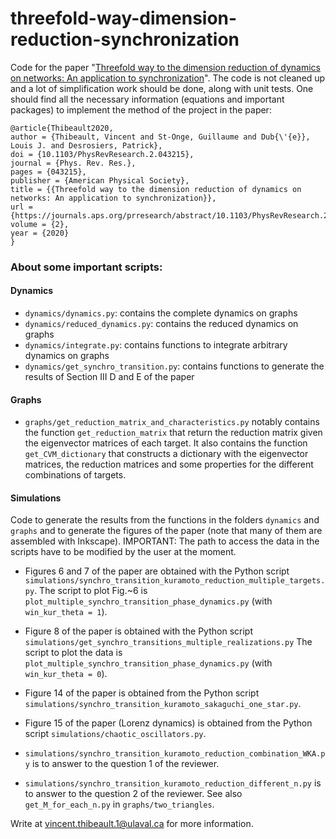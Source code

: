 # threefold-way-dimension-reduction-synchronization
Code for the paper "[Threefold way to the dimension reduction of dynamics on networks: An application to synchronization](https://journals.aps.org/prresearch/abstract/10.1103/PhysRevResearch.2.043215)". The code is not cleaned up and a lot of simplification work should be done, along with unit tests. One should find all the necessary information (equations and important packages) to implement the method of the project in the paper:

```
@article{Thibeault2020,
author = {Thibeault, Vincent and St-Onge, Guillaume and Dub{\'{e}}, Louis J. and Desrosiers, Patrick},
doi = {10.1103/PhysRevResearch.2.043215},
journal = {Phys. Rev. Res.},
pages = {043215},
publisher = {American Physical Society},
title = {{Threefold way to the dimension reduction of dynamics on networks: An application to synchronization}},
url = {https://journals.aps.org/prresearch/abstract/10.1103/PhysRevResearch.2.043215},
volume = {2},
year = {2020}
}
```

### About some important scripts: 

#### Dynamics

- `dynamics/dynamics.py`: contains the complete dynamics on graphs
- `dynamics/reduced_dynamics.py`: contains the reduced dynamics on graphs
- `dynamics/integrate.py`: contains functions to integrate arbitrary dynamics on graphs
- `dynamics/get_synchro_transition.py`: contains functions to generate the results of Section III D and E of the paper

#### Graphs

- `graphs/get_reduction_matrix_and_characteristics.py` notably contains the function `get_reduction_matrix` that return the reduction matrix given the eigenvector matrices of each target. It also contains the function `get_CVM_dictionary` that constructs a dictionary with the eigenvector matrices, the reduction matrices and some properties for the different combinations of targets.

#### Simulations

Code to generate the results from the functions in the folders `dynamics` and `graphs` and to generate the figures of the paper (note that many of them are assembled with Inkscape). IMPORTANT: The path to access the data in the scripts have to be modified by the user at the moment.

- Figures 6 and 7 of the paper are obtained with the Python script `simulations/synchro_transition_kuramoto_reduction_multiple_targets.py`. The script to plot Fig.~6 is `plot_multiple_synchro_transition_phase_dynamics.py` (with `win_kur_theta = 1`).

- Figure 8 of the paper is obtained with the Python script `simulations/get_synchro_transitions_multiple_realizations.py` The script to plot the data is `plot_multiple_synchro_transition_phase_dynamics.py` (with `win_kur_theta = 0`).

- Figure 14 of the paper is obtained from the Python script `simulations/synchro_transition_kuramoto_sakaguchi_one_star.py`.

- Figure 15 of the paper (Lorenz dynamics) is obtained from the Python script `simulations/chaotic_oscillators.py`.

- `simulations/synchro_transition_kuramoto_reduction_combination_WKA.py` is to answer to the question 1 of the reviewer.

- `simulations/synchro_transition_kuramoto_reduction_different_n.py` is to answer to the
question 2 of the reviewer. See also `get_M_for_each_n.py` in `graphs/two_triangles`.

Write at vincent.thibeault.1@ulaval.ca for more information.
